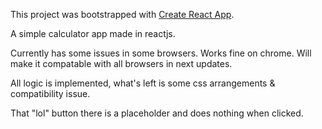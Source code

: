 This project was bootstrapped with [Create React App](https://github.com/facebookincubator/create-react-app).

A simple calculator app made in reactjs. 

Currently has some issues in some browsers. Works fine on chrome. Will make it compatable with all browsers in next updates.

All logic is implemented, what's left is some css arrangements & compatibility issue.

That "lol" button there is a placeholder and does nothing when clicked.